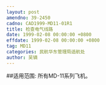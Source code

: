 ```yaml
---
layout: post
amendno: 39-2450
cadno: CAD1999-MD11-01R1
title: 检查电气线路
date: 1999-02-08 00:00:00 +0800
effdate: 1999-02-08 00:00:00 +0800
tag: MD11
categories: 民航华东管理局适航处
author: 吴镝
---
```


##适用范围:
所有MD-11系列飞机。

